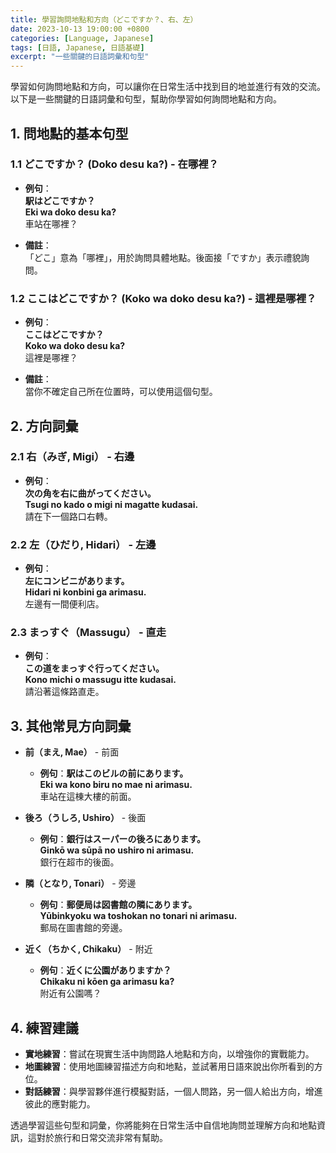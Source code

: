 ```yaml
---
title: 學習詢問地點和方向（どこですか？、右、左）
date: 2023-10-13 19:00:00 +0800
categories: [Language, Japanese]
tags: [日語, Japanese, 日語基礎] 
excerpt: "一些關鍵的日語詞彙和句型"
---
```


學習如何詢問地點和方向，可以讓你在日常生活中找到目的地並進行有效的交流。以下是一些關鍵的日語詞彙和句型，幫助你學習如何詢問地點和方向。

## **1. 問地點的基本句型**

### **1.1 どこですか？ (Doko desu ka?)** - 在哪裡？
- **例句**：  
  **駅はどこですか？**  
  **Eki wa doko desu ka?**  
  車站在哪裡？

- **備註**：  
  「どこ」意為「哪裡」，用於詢問具體地點。後面接「ですか」表示禮貌詢問。

### **1.2 ここはどこですか？ (Koko wa doko desu ka?)** - 這裡是哪裡？
- **例句**：  
  **ここはどこですか？**  
  **Koko wa doko desu ka?**  
  這裡是哪裡？

- **備註**：  
  當你不確定自己所在位置時，可以使用這個句型。

## **2. 方向詞彙**

### **2.1 右（みぎ, Migi）** - 右邊
- **例句**：  
  **次の角を右に曲がってください。**  
  **Tsugi no kado o migi ni magatte kudasai.**  
  請在下一個路口右轉。

### **2.2 左（ひだり, Hidari）** - 左邊
- **例句**：  
  **左にコンビニがあります。**  
  **Hidari ni konbini ga arimasu.**  
  左邊有一間便利店。

### **2.3 まっすぐ（Massugu）** - 直走
- **例句**：  
  **この道をまっすぐ行ってください。**  
  **Kono michi o massugu itte kudasai.**  
  請沿著這條路直走。

## **3. 其他常見方向詞彙**

- **前（まえ, Mae）** - 前面
  - **例句**：**駅はこのビルの前にあります。**  
    **Eki wa kono biru no mae ni arimasu.**  
    車站在這棟大樓的前面。

- **後ろ（うしろ, Ushiro）** - 後面
  - **例句**：**銀行はスーパーの後ろにあります。**  
    **Ginkō wa sūpā no ushiro ni arimasu.**  
    銀行在超市的後面。

- **隣（となり, Tonari）** - 旁邊
  - **例句**：**郵便局は図書館の隣にあります。**  
    **Yūbinkyoku wa toshokan no tonari ni arimasu.**  
    郵局在圖書館的旁邊。

- **近く（ちかく, Chikaku）** - 附近
  - **例句**：**近くに公園がありますか？**  
    **Chikaku ni kōen ga arimasu ka?**  
    附近有公園嗎？

## **4. 練習建議**

- **實地練習**：嘗試在現實生活中詢問路人地點和方向，以增強你的實戰能力。
- **地圖練習**：使用地圖練習描述方向和地點，並試著用日語來說出你所看到的方位。
- **對話練習**：與學習夥伴進行模擬對話，一個人問路，另一個人給出方向，增進彼此的應對能力。

透過學習這些句型和詞彙，你將能夠在日常生活中自信地詢問並理解方向和地點資訊，這對於旅行和日常交流非常有幫助。

